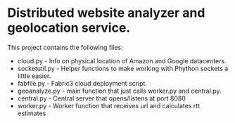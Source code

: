 # Distributed website analyzer and geolocation service.

This project contains the following files:

* cloud.py - Info on physical location of Amazon and Google datacenters.
* socketutil.py - Helper functions to make working with Phython sockets a little easier.
* fabfile.py - Fabric3 cloud deployment script.
* geoanalyze.py - main function that just calls worker.py and central.py.
* central.py - Central server that opens/listens at port 8080
* worker.py - Worker function that receives url and calculates rtt estimates

